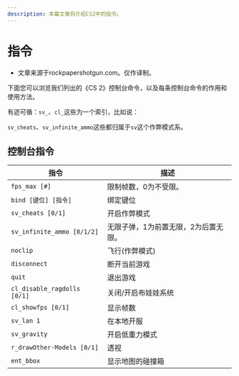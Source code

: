 ```yaml
---
description: 本篇文章将介绍CS2中的指令。
---
```


# 指令

+ 文章来源于rockpapershotgun.com。仅作译制。

下面您可以浏览我们列出的《CS 2》控制台命令，以及每条控制台命令的作用和使用方法。

有迹可循：`sv_`、`cl_`这些为一个索引，比如说：

`sv_cheats`、`sv_infinite_ammo`这些都归属于`sv`这个作弊模式系。

## 控制台指令

| 指令 | 描述 |
| ---- | ---- |
| `fps_max [#]` | 限制帧数，0为不受限。|
| `bind [键位] [指令]` | 绑定键位 |
| `sv_cheats [0/1]` | 开启作弊模式 |
| `sv_infinite_ammo [0/1/2]` | 无限子弹，1为前置无限，2为后置无限。|
| `noclip` | 飞行(作弊模式) |
| `disconnect` | 断开当前游戏 |
| `quit` | 退出游戏 |
| `cl_disable_ragdolls [0/1]` | 关闭/开启布娃娃系统 |
| `cl_showfps [0/1]` | 显示帧数 |
| `sv_lan 1` | 在本地开服 |
| `sv_gravity` | 开启低重力模式 |
| `r_drawOther-Models [0/1]` | 透视 |
| `ent_bbox` | 显示地图的碰撞箱 |